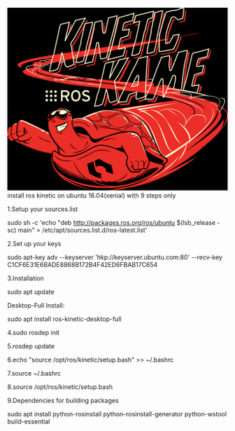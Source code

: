 ![](https://github.com/smiletoeveryone/ros_kinetic_ubuntu_16.04/blob/master/kinetic.png)
install ros kinetic on ubuntu 16.04(xenial) with 9 steps only

1.Setup your sources.list

sudo sh -c 'echo "deb http://packages.ros.org/ros/ubuntu $(lsb_release -sc) main" > /etc/apt/sources.list.d/ros-latest.list'

2.Set up your keys

sudo apt-key adv --keyserver 'hkp://keyserver.ubuntu.com:80' --recv-key C1CF6E31E6BADE8868B172B4F42ED6FBAB17C654

3.Installation

sudo apt update

Desktop-Full Install:

sudo apt install ros-kinetic-desktop-full

4.sudo rosdep init

5.rosdep update

6.echo "source /opt/ros/kinetic/setup.bash" >> ~/.bashrc

7.source ~/.bashrc

8.source /opt/ros/kinetic/setup.bash

9.Dependencies for building packages

sudo apt install python-rosinstall python-rosinstall-generator python-wstool build-essential
